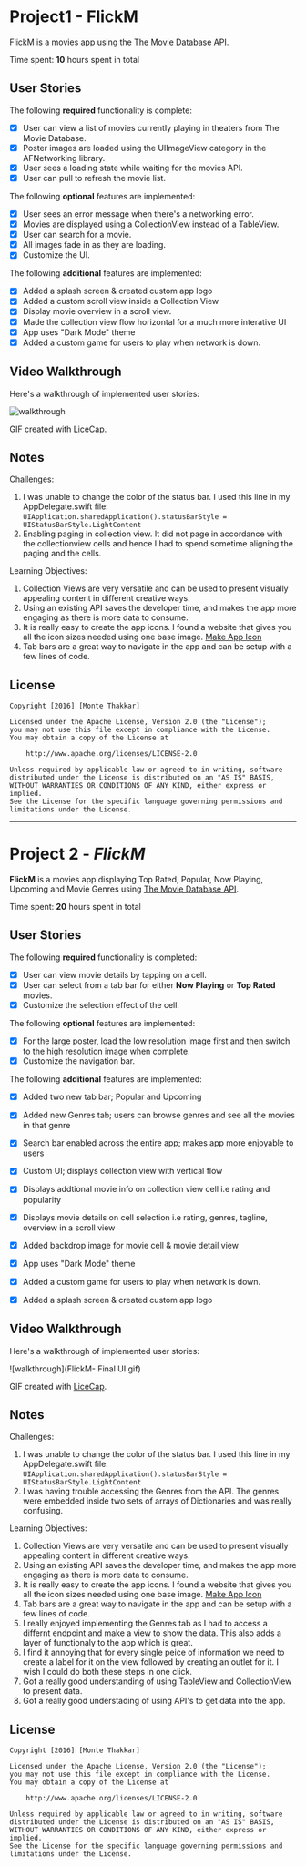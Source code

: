 # Project1 - FlickM
FlickM is a movies app using the [The Movie Database API](http://docs.themoviedb.apiary.io/#).

Time spent: **10** hours spent in total

## User Stories

The following **required** functionality is complete:

- [x] User can view a list of movies currently playing in theaters from The Movie Database.
- [x] Poster images are loaded using the UIImageView category in the AFNetworking library.
- [x] User sees a loading state while waiting for the movies API.
- [x] User can pull to refresh the movie list.

The following **optional** features are implemented:

- [x] User sees an error message when there's a networking error.
- [x] Movies are displayed using a CollectionView instead of a TableView.
- [x] User can search for a movie.
- [x] All images fade in as they are loading.
- [x] Customize the UI.

The following **additional** features are implemented:

- [x] Added a splash screen & created custom app logo
- [x] Added a custom scroll view inside a Collection View
- [x] Display movie overview in a scroll view.
- [x] Made the collection view flow horizontal for a much more interative UI
- [x] App uses "Dark Mode" theme
- [x] Added a custom game for users to play when network is down. 

## Video Walkthrough 

Here's a walkthrough of implemented user stories:

![walkthrough](FlickM-final.gif)

GIF created with [LiceCap](http://www.cockos.com/licecap/).

## Notes

Challenges:

1. I was unable to change the color of the status bar. I used this line in my AppDelegate.swift file: `UIApplication.sharedApplication().statusBarStyle = UIStatusBarStyle.LightContent`
2. Enabling paging in collection view. It did not page in accordance with the collectionview cells and hence I had to spend sometime aligning the paging and the cells.


Learning Objectives:

1. Collection Views are very versatile and can be used to present visually appealing content in different creative ways.
2. Using an existing API saves the developer time, and makes the app more engaging as there is more data to consume.
3. It is really easy to create the app icons. I found a website that gives you all the icon sizes needed using one base image. [Make App Icon](http://makeappicon.com/)
4. Tab bars are a great way to navigate in the app and can be setup with a few lines of code.

## License

    Copyright [2016] [Monte Thakkar]

    Licensed under the Apache License, Version 2.0 (the "License");
    you may not use this file except in compliance with the License.
    You may obtain a copy of the License at

        http://www.apache.org/licenses/LICENSE-2.0

    Unless required by applicable law or agreed to in writing, software
    distributed under the License is distributed on an "AS IS" BASIS,
    WITHOUT WARRANTIES OR CONDITIONS OF ANY KIND, either express or implied.
    See the License for the specific language governing permissions and
    limitations under the License.

____________________________________________________________________________________________________

# Project 2 - *FlickM*

**FlickM** is a movies app displaying Top Rated, Popular, Now Playing, Upcoming and Movie Genres using [The Movie Database API](http://docs.themoviedb.apiary.io/#).

Time spent: **20** hours spent in total

## User Stories

The following **required** functionality is completed:
 
- [x] User can view movie details by tapping on a cell.
- [x] User can select from a tab bar for either **Now Playing** or **Top Rated** movies.
- [x] Customize the selection effect of the cell.

The following **optional** features are implemented:

- [x] For the large poster, load the low resolution image first and then switch to the high resolution image when complete.
- [x] Customize the navigation bar.

The following **additional** features are implemented:

- [x] Added two new tab bar; Popular and Upcoming
- [x] Added new Genres tab; users can browse genres and see all the movies in that genre
- [x] Search bar enabled across the entire app; makes app more enjoyable to users
- [x] Custom UI; displays collection view with vertical flow
- [x] Displays addtional movie info on collection view cell i.e rating and popularity
- [x] Displays movie details on cell selection i.e rating, genres, tagline, overview in a scroll view
- [x] Added backdrop image for movie cell & movie detail view 
- [x] App uses "Dark Mode" theme
- [x] Added a custom game for users to play when network is down. 
- [x] Added a splash screen & created custom app logo 


## Video Walkthrough 

Here's a walkthrough of implemented user stories:

![walkthrough](FlickM- Final UI.gif)

GIF created with [LiceCap](http://www.cockos.com/licecap/).

## Notes

Challenges:

1. I was unable to change the color of the status bar. I used this line in my AppDelegate.swift file: `UIApplication.sharedApplication().statusBarStyle = UIStatusBarStyle.LightContent`
2. I was having trouble accessing the Genres from the API. The genres were embedded inside two sets of arrays of Dictionaries and was really confusing. 


Learning Objectives:

1. Collection Views are very versatile and can be used to present visually appealing content in different creative ways. 
2. Using an existing API saves the developer time, and makes the app more engaging as there is more data to consume.
3. It is really easy to create the app icons. I found a website that gives you all the icon sizes needed using one base image. [Make App Icon](http://makeappicon.com/)
4. Tab bars are a great way to navigate in the app and can be setup with a few lines of code.
5. I really enjoyed implementing the Genres tab as I had to access a differnt endpoint and make a view to show the data. This also adds a layer of functionaly to the app which is great.
6. I find it annoying that for every single peice of information we need to create a label for it on the view followed by creating an outlet for it. I wish I could do both these steps in one click.
7. Got a really good understanding of using TableView and CollectionView to present data.
8. Got a really good understading of using API's to get data into the app.

## License

    Copyright [2016] [Monte Thakkar]

    Licensed under the Apache License, Version 2.0 (the "License");
    you may not use this file except in compliance with the License.
    You may obtain a copy of the License at

        http://www.apache.org/licenses/LICENSE-2.0

    Unless required by applicable law or agreed to in writing, software
    distributed under the License is distributed on an "AS IS" BASIS,
    WITHOUT WARRANTIES OR CONDITIONS OF ANY KIND, either express or implied.
    See the License for the specific language governing permissions and
    limitations under the License.
